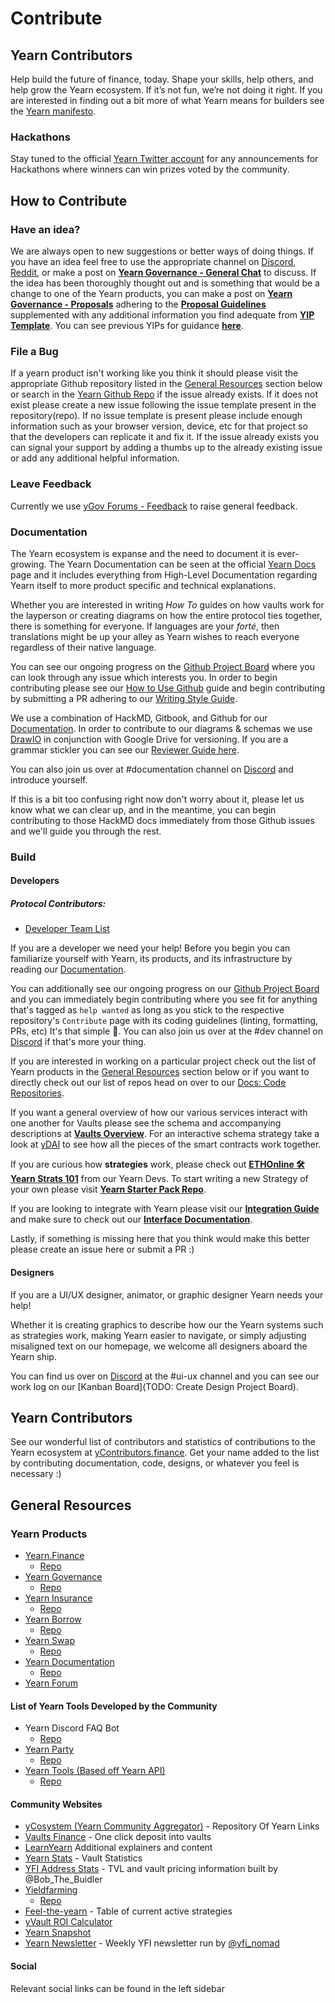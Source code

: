 # Contribute

## Yearn Contributors

Help build the future of finance, today. Shape your skills, help others, and help grow the Yearn ecosystem. If it’s not fun, we’re not doing it right. If you are interested in finding out a bit more of what Yearn means for builders see the [Yearn manifesto](https://gov.yearn.finance/t/how-we-think-about-yearn/7137).

### Hackathons

Stay tuned to the official [Yearn Twitter account](https://twitter.com/iearnfinance) for any announcements for Hackathons where winners can win prizes voted by the community.

## How to Contribute

### Have an idea?

We are always open to new suggestions or better ways of doing things. If you have an idea feel free to use the appropriate channel on [Discord](http://discord.yearn.finance), [Reddit](https://www.reddit.com/r/yearn_finance/), or make a post on **[Yearn Governance - General Chat](https://gov.yearn.finance/c/general-chat/7)** to discuss. If the idea has been thoroughly thought out and is something that would be a change to one of the Yearn products, you can make a post on **[Yearn Governance - Proposals](https://gov.yearn.finance/c/proposals/5])** adhering to the **[Proposal Guidelines](https://gov.yearn.finance/t/proposal-how-to/106)** supplemented with any additional information you find adequate from **[YIP Template](https://github.com/iearn-finance/YIPS/blob/master/yip-X.md)**. You can see previous YIPs for guidance **[here](https://yips.yearn.finance/all-yip)**.

### File a Bug

If a yearn product isn't working like you think it should please visit the appropriate Github repository listed in the [General Resources](##general-resources) section below or search in the [Yearn Github Repo](https://github.com/iearn-finance/yearn-protocol) if the issue already exists. If it does not exist please create a new issue following the issue template present in the repository(repo). If no issue template is present please include enough information such as your browser version, device, etc for that project so that the developers can replicate it and fix it. If the issue already exists you can signal your support by adding a thumbs up to the already existing issue or add any additional helpful information.

### Leave Feedback

Currently we use [yGov Forums - Feedback](https://gov.yearn.finance/c/feedback/2) to raise general feedback.

### Documentation

The Yearn ecosystem is expanse and the need to document it is ever-growing. The Yearn Documentation can be seen at the official [Yearn Docs](https://docs.yearn.finance/) page and it includes everything from High-Level Documentation regarding Yearn itself to more product specific and technical explanations.

Whether you are interested in writing _How To_ guides on how vaults work for the layperson or creating diagrams on how the entire protocol ties together, there is something for everyone. If languages are your _forté_, then translations might be up your alley as Yearn wishes to reach everyone regardless of their native language.

You can see our ongoing progress on the [Github Project Board](https://github.com/orgs/iearn-finance/projects/2) where you can look through any issue which interests you. In order to begin contributing please see our [How to Use Github](https://hackmd.io/4U35op0ORoGT24lzPhbGNQ) guide and begin contributing by submitting a PR adhering to our [Writing Style Guide](https://hackmd.io/dXQecpkJQX6XRy4y7k7j3g).

We use a combination of HackMD, Gitbook, and Github for our [Documentation](https://docs.yearn.finance/). In order to contribute to our diagrams & schemas we use [DrawIO](https://draw.io) in conjunction with Google Drive for versioning. If you are a grammar stickler you can see our [Reviewer Guide here](https://hackmd.io/juTKNn3xTpKJgFDo2AglLw).

You can also join us over at #documentation channel on [Discord](https://discord.com/invite/6PNv2nF) and introduce yourself.

If this is a bit too confusing right now don't worry about it, please let us know what we can clear up, and in the meantime, you can begin contributing to those HackMD docs immediately from those Github issues and we'll guide you through the rest.

### Build

#### Developers

##### Protocol Contributors:

- [Developer Team List](https://docs.yearn.finance/additional-resources/team#protocol-and-development)

If you are a developer we need your help! Before you begin you can familiarize yourself with Yearn, its products, and its infrastructure by reading our [Documentation](https://docs.yearn.finance/).

You can additionally see our ongoing progress on our [Github Project Board](https://github.com/orgs/iearn-finance/projects/1) and you can immediately begin contributing where you see fit for anything that's tagged as `help wanted` as long as you stick to the respective repository's `Contribute` page with its coding guidelines (linting, formatting, PRs, etc) It's that simple 🙂. You can also join us over at the #dev channel on [Discord](https://discord.com/invite/6PNv2nF) if that's more your thing.

If you are interested in working on a particular project check out the list of Yearn products in the [General Resources](##general-resources) section below or if you want to directly check out our list of repos head on over to our [Docs: Code Repositories](https://docs.yearn.finance/developers/code-repositories).

If you want a general overview of how our various services interact with one another for Vaults please see the schema and accompanying descriptions at **[Vaults Overview](https://docs.yearn.finance/developers/yvaults-documentation/vaults-overview)**. For an interactive schema strategy take a look at [yDAI]() to see how all the pieces of the smart contracts work together.

If you are curious how **strategies** work, please check out **[ETHOnline 🛠️ Yearn Strats 101](https://www.youtube.com/watch?v=4gwZk-IaMRs)** from our Yearn Devs. To start writing a new Strategy of your own please visit **[Yearn Starter Pack Repo](https://github.com/iearn-finance/yearn-starter-pack)**.

If you are looking to integrate with Yearn please visit our **[Integration Guide](https://docs.yearn.finance/developers/integration-guide)** and make sure to check out our **[Interface Documentation](https://docs.yearn.finance/developers/yvaults-documentation/vault-interfaces)**.

Lastly, if something is missing here that you think would make this better please create an issue here or submit a PR :)

#### Designers

If you are a UI/UX designer, animator, or graphic designer Yearn needs your help!

Whether it is creating graphics to describe how our the Yearn systems such as strategies work, making Yearn easier to navigate, or simply adjusting misaligned text on our homepage, we welcome all designers aboard the Yearn ship.

You can find us over on [Discord](https://discord.com/invite/6PNv2nF) at the #ui-ux channel and you can see our work log on our [Kanban Board](TODO: Create Design Project Board).

## Yearn Contributors

See our wonderful list of contributors and statistics of contributions to the Yearn ecosystem at [yContributors.finance](https://ycontributors.finance/). Get your name added to the list by contributing documentation, code, designs, or whatever you feel is necessary :)

## General Resources

### Yearn Products

- [Yearn.Finance](https://yearn.finance/)
  - [Repo](https://github.com/iearn-finance/iearn-finance)
- [Yearn Governance](https://ygov.finance/)
  - [Repo](https://github.com/iearn-finance/ygov-finance)
- [Yearn Insurance](https://yinsure.finance/)
  - [Repo](https://github.com/iearn-finance/yinsure-finance)
- [Yearn Borrow](https://yborrow.finance/)
  - [Repo](https://github.com/iearn-finance/iborrow-finance)
- [Yearn Swap](https://yswap.exchange/)
  - [Repo](https://github.com/iearn-finance/yswap-finance)
- [Yearn Documentation](https://docs.yearn.finance/)
  - [Repo](https://github.com/iearn-finance/docs)
- [Yearn Forum](https://gov.yearn.finance/)

#### List of Yearn Tools Developed by the Community

- Yearn Discord FAQ Bot
  - [Repo](https://github.com/dgornjakovic/yfi-faq-bot)
- [Yearn Party](https://yearn.party/)
  - [Repo](https://github.com/x48-crypto/yearn-party)
- [Yearn Tools (Based off Yearn API)](https://yearn.tools/)
  - [Repo](https://github.com/yearn-integrations/api)

#### Community Websites

- [yCosystem (Yearn Community Aggregator)](https://ycosystem.info/) - Repository Of Yearn Links
- [Vaults Finance](https://vaults.finance/) - One click deposit into vaults
- [LearnYearn](https://learnyearn.finance/) Additional explainers and content
- [Yearn Stats](https://stats.finance) - Vault Statistics
- [YFI Address Stats](https://www.yfistats.com/) - TVL and vault pricing information built by @Bob_The_Buidler
- [Yieldfarming](https://yieldfarming.info/)
  - [Repo](https://github.com/yieldfarming/yieldfarming)
- [Feel-the-yearn](https://feel-the-yearn.app) - Table of current active strategies
- [yVault ROI Calculator](https://yvault-roi.netlify.app/)
- [Yearn Snapshot](https://yearn.snapshot.page/)
- [Yearn Newsletter](https://yearn.substack.com/) - Weekly YFI newsletter run by [@yfi_nomad](https://twitter.com/yfi_nomad)

#### Social

Relevant social links can be found in the left sidebar
